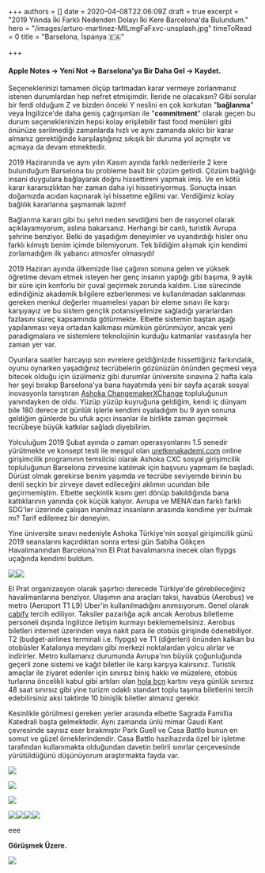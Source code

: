 +++
authors = []
date = 2020-04-08T22:06:09Z
draft = true
excerpt = "2019 Yılında İki Farklı Nedenden Dolayı İki Kere Barcelona'da Bulundum."
hero = "/images/arturo-martinez-MILmgFaFxvc-unsplash.jpg"
timeToRead = 0
title = "Barselona, İspanya 🇪🇦️"

+++
#### Apple Notes -> Yeni Not -> Barselona'ya Bir Daha Gel -> Kaydet.

Seçeneklerinizi tamamen ölçüp tartmadan karar vermeye zorlanmanız istenen durumlardan hep nefret etmişimdir. İleride ne olacaksın? Gibi sorular bir ferdi olduğum Z ve bizden önceki Y neslini en çok korkutan "**bağlanma**" veya İngilizce'de daha geniş çağrışımları ile "**commitment**" olarak geçen bu durum seçeneklerinizin hepsi kolay erişilebilir fast food menüleri gibi önünüze serilmediği zamanlarda hızlı ve aynı zamanda akılcı bir karar almanız gerektiğinde karşılaştığınız sıkışık bir duruma yol açmıştır ve açmaya da devam etmektedir.

2019 Haziranında ve aynı yılın Kasım ayında farklı nedenlerle 2 kere bulunduğum Barselona bu probleme basit bir çözüm getirdi. Çözüm bağlılığı insani duygulara bağlayarak doğru hissettireni yapmak imiş. Ve en kötü karar kararsızlıktan her zaman daha iyi hissetiriyormuş. Sonuçta insan doğamızda acıdan kaçınarak iyi hissetme eğilimi var. Verdiğimiz kolay bağlılık kararlarına şaşmamak lazım!

Bağlanma kararı gibi bu şehri neden sevdiğimi ben de rasyonel olarak açıklayamıyorum, aslına bakarsanız. Herhangi bir canlı, turistik Avrupa şehrine benziyor. Belki de yaşadığım deneyimler ve uyandırdığı hisler onu farklı kılmıştı benim içimde bilemiyorum. Tek bildiğim alışmak için kendimi zorlamadığım ilk yabancı atmosfer olmasıydı!

2019 Haziran ayında ülkemizde lise çağının sonuna gelen ve yüksek öğretime devam etmek isteyen her genç insanın yaptığı gibi başıma, 9 aylık bir süre için konforlu bir çuval geçirmek zorunda kaldım. Lise sürecinde edindiğiniz akademik bilgilere ezberlenmesi ve kullanılmadan saklanması gereken menkul değerler muamelesi yapan bir eleme sınavı ile karşı karşıyayız ve bu sistem gençlik potansiyelimize sağladığı yararlardan fazlasını süreç kapsamında götürmekte. Elbette sistemin baştan aşağı yapılanması veya ortadan kalkması mümkün görünmüyor, ancak yeni paradigmalara ve sistemlere teknolojinin kurduğu katmanlar vasıtasıyla her zaman yer var.

Oyunlara saatler harcayıp son evrelere geldiğinizde hissettiğiniz farkındalık, oyunu oynarken yaşadığınız tecrübelerin gözünüzün önünden geçmesi veya bitecek olduğu için üzülmeniz gibi durumlar üniversite sınavına 2 hafta kala her şeyi bırakıp Barselona'ya bana hayatımda yeni bir sayfa açarak sosyal inovasyonla tanıştıran [Ashoka ChangemakerXChange](https://changemakerxchange.org) topluluğunun yanındayken de oldu. Yüzüp yüzüp kuyruğuna geldiğim, kendi iç dünyam bile 180 derece zıt günlük işlerle kendimi oyaladığım bu 9 ayın sonuna geldiğim günlerde bu ufuk açıcı insanlar ile birlikte zaman geçirmek tecrübeye büyük katkılar sağladı diyebilirim.

Yolculuğum 2019 Şubat ayında o zaman operasyonlarını 1.5 senedir yürütmekte ve konsept testi ile meşgul olan [uretkenakademi.com](https://uretkenakademi.com/hakkinda.html) online girişimcilik programının temsilcisi olarak Ashoka CXC sosyal girişimcilik topluluğunun Barselona zirvesine katılmak için başvuru yapmam ile başladı. Dürüst olmak gerekirse benim yaşımda ve tecrübe seviyemde birinin bu denli seçkin bir zirveye davet edileceğini aklımın ucundan bile geçirmemiştim. Elbette seçkinlik kısmı geri dönüp bakıldığında bana kattıklarının yanında çok küçük kalıyor. Avrupa ve MENA'dan farklı farklı SDG'ler üzerinde çalışan inanılmaz insanların arasında kendime yer bulmak mı? Tarif edilemez bir deneyim.

Yine üniversite sınavı nedeniyle Ashoka Türkiye'nin sosyal girişimcilik günü 2019 seanslarını kaçırdıktan sonra ertesi gün Sabiha Gökçen Havalimanından Barcelona'nın El Prat havalimanına inecek olan flypgs uçağında kendimi buldum.

![](/images/img_20190529_115525249_hdr-500.jpg)![](/images/IMG_20190529_090147023_HDR-500.jpg)

El Prat organizasyon olarak şaşırtıcı derecede Türkiye'de görebileceğiniz havalimanlarına benziyor. Ulaşımın ana araçları taksi, havabüs (Aerobus) ve metro (Aeroport T1 L9) Uber'in kullanılmadığını anımsıyorum. Genel olarak [cabify](https://cabify.com) tercih ediliyor. Taksiler pazarlığa açık ancak Aerobus biletleme personeli dışında İngilizce iletişim kurmayı beklememelisiniz. Aerobus biletleri internet üzerinden veya nakit para ile otobüs girişinde ödenebiliyor. T2 (budget-airlines terminali i.e. flypgs) ve T1 (diğerleri) önünden kalkan bu otobüsler Katalonya meydanı gibi merkezi noktalardan yolcu alırlar ve indirirler. Metro kullamanız durumunda Avrupa'nın büyük çoğunluğunda geçerli zone sistemi ve kağıt biletler ile karşı karşıya kalırsınız. Turistik amaçlar ile ziyaret edenler için sınırsız biniş hakkı ve müzelere, otobüs turlarına öncelikli kabul gibi artıları olan [hola bcn](https://www.tmb.cat/en/barcelona-fares-metro-bus/tickets-visit-barcelona/barcelona-travel-card-hola-bcn) kartını veya günlük sınırsız 48 saat sınırsız gibi yine turizm odaklı standart toplu taşıma biletlerini tercih edebilirsiniz aksi taktirde 10 binişlik biletler almanız gerekir.

Kesinlikle görülmesi gereken yerler arasında elbette Sagrada Famillia Katedrali başta gelmektedir. Aynı zamanda ünlü mimar Gaudi Kent çevresinde sayısız eser bırakmıştır Park Guell ve Casa Battlo bunun en somut ve güzel örneklerindendir. Casa Battlo hazihazırda özel bir işletme tarafından kullanımakta olduğundan davetin belirli sınırlar çerçevesinde yürütüldüğünü düşünüyorum araştırmakta fayda var.

![](/images/IMG_1777-500.jpg)

![](/images/IMG_1819-500.jpg)

![](/images/IMG_1829-500.jpg)

![](/images/IMG_1830-500.jpg)![](/images/IMG_1852-500.jpg)![](/images/IMG_20190602_122155090-500.jpg)![](/images/IMG-20190602-WA0022-500.jpg)

eee

**Görüşmek Üzere.**

![](/images/IMG-20190601-WA0015-500.jpg)